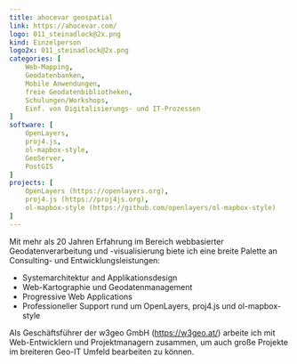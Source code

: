 ```yaml
---
title: ahocevar geospatial
link: https://ahocevar.com/
logo: 011_steinadlock@2x.png
kind: Einzelperson
logo2x: 011_steinadlock@2x.png
categories: [
    Web-Mapping,
    Geodatenbanken,
    Mobile Anwendungen,
	freie Geodatenbibliotheken,
    Schulungen/Workshops,
	Einf. von Digitalisierungs- und IT-Prozessen
]
software: [
    OpenLayers, 
	proj4.js, 
	ol-mapbox-style, 
	GeoServer, 
	PostGIS
]
projects: [
    OpenLayers (https://openlayers.org),
	proj4.js (https://proj4js.org),
	ol-mapbox-style (https://github.com/openlayers/ol-mapbox-style)
]
---
```


Mit mehr als 20 Jahren Erfahrung im Bereich webbasierter Geodatenverarbeitung und -visualisierung biete ich eine breite Palette an Consulting- und Entwicklungsleistungen:
* Systemarchitektur and Applikationsdesign
* Web-Kartographie und Geodatenmanagement
* Progressive Web Applications
* Professioneller Support rund um OpenLayers, proj4.js und ol-mapbox-style

Als Geschäftsführer der w3geo GmbH (https://w3geo.at/) arbeite ich mit Web-Entwicklern und Projektmanagern zusammen, um auch große Projekte im breiteren Geo-IT Umfeld bearbeiten zu können.

